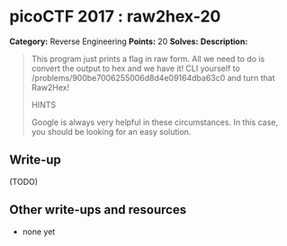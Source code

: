# picoCTF 2017 : raw2hex-20

**Category:** Reverse Engineering
**Points:** 20
**Solves:** 
**Description:**

> This program just prints a flag in raw form. All we need to do is convert the output to hex and we have it! CLI yourself to /problems/900be7006255006d8d4e09164dba63c0 and turn that Raw2Hex!
> 
> 
>  HINTS
> 
> Google is always very helpful in these circumstances. In this case, you should be looking for an easy solution.


## Write-up

(TODO)

## Other write-ups and resources

* none yet
